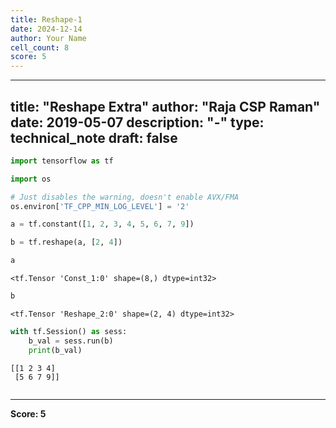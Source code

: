 ```yaml
---
title: Reshape-1
date: 2024-12-14
author: Your Name
cell_count: 8
score: 5
---
```


---
title: "Reshape Extra"
author: "Raja CSP Raman"
date: 2019-05-07
description: "-"
type: technical_note
draft: false
---

```python
import tensorflow as tf

import os

# Just disables the warning, doesn't enable AVX/FMA
os.environ['TF_CPP_MIN_LOG_LEVEL'] = '2'
```


```python
a = tf.constant([1, 2, 3, 4, 5, 6, 7, 9])
```


```python
b = tf.reshape(a, [2, 4])
```


```python
a
```




    <tf.Tensor 'Const_1:0' shape=(8,) dtype=int32>




```python
b
```




    <tf.Tensor 'Reshape_2:0' shape=(2, 4) dtype=int32>




```python
with tf.Session() as sess:
    b_val = sess.run(b)
    print(b_val)
```

    [[1 2 3 4]
     [5 6 7 9]]



```python

```


---
**Score: 5**